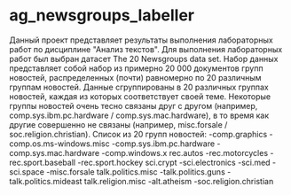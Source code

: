 # ag_newsgroups_labeller

Данный проект представляет результаты выполнения лабораторных работ по дисциплине "Анализ текстов".
Для выполнения лабораторных работ был выбран датасет The 20 Newsgroups data set. Набор данных представляет собой набор из примерно 20 000 документов групп новостей, распределенных (почти) равномерно по 20 различным группам новостей. Данные сгруппированы в 20 различных группах новостей, каждая из которых соответствует своей теме. Некоторые группы новостей очень тесно связаны друг с другом (например, comp.sys.ibm.pc.hardware / comp.sys.mac.hardware), в то время как другие совершенно не связаны (например, misc.forsale / soc.religion.christian). Cписок из 20 групп новостей:
-comp.graphics
-comp.os.ms-windows.misc
-comp.sys.ibm.pc.hardware
-comp.sys.mac.hardware
-comp.windows.x	rec.autos
-rec.motorcycles
-rec.sport.baseball
-rec.sport.hockey	sci.crypt
-sci.electronics
-sci.med
-sci.space
-misc.forsale	talk.politics.misc
-talk.politics.guns
-talk.politics.mideast	talk.religion.misc
-alt.atheism
-soc.religion.christian


